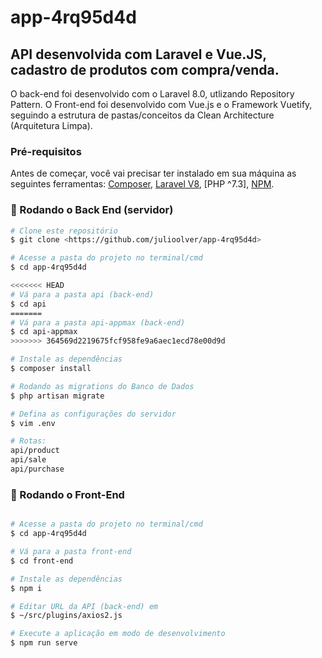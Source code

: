 # app-4rq95d4d
## API desenvolvida com Laravel e Vue.JS, cadastro de produtos com compra/venda.

O back-end foi desenvolvido com o Laravel 8.0, utlizando Repository Pattern. O Front-end foi desenvolvido com Vue.js e o Framework Vuetify, seguindo a estrutura de pastas/conceitos da Clean Architecture (Arquitetura Limpa).

### Pré-requisitos

Antes de começar, você vai precisar ter instalado em sua máquina as seguintes ferramentas:
[Composer](https://getcomposer.org), [Laravel V8](https://laravel.com/), [PHP ^7.3], [NPM](https://docs.npmjs.com/cli/v7/commands/npm-install/). 

### 🎲 Rodando o Back End (servidor)

```bash
# Clone este repositório
$ git clone <https://github.com/julioolver/app-4rq95d4d>

# Acesse a pasta do projeto no terminal/cmd
$ cd app-4rq95d4d

<<<<<<< HEAD
# Vá para a pasta api (back-end)
$ cd api
=======
# Vá para a pasta api-appmax (back-end)
$ cd api-appmax
>>>>>>> 364569d2219675fcf958fe9a6aec1ecd78e00d9d

# Instale as dependências
$ composer install

# Rodando as migrations do Banco de Dados
$ php artisan migrate

# Defina as configurações do servidor
$ vim .env

# Rotas: 
api/product
api/sale
api/purchase
```

### 🎲 Rodando o Front-End

```bash

# Acesse a pasta do projeto no terminal/cmd
$ cd app-4rq95d4d

# Vá para a pasta front-end
$ cd front-end

# Instale as dependências
$ npm i

# Editar URL da API (back-end) em
$ ~/src/plugins/axios2.js

# Execute a aplicação em modo de desenvolvimento
$ npm run serve
```



